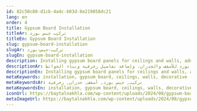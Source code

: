 ```yaml
---
id: 82c50c88-d1cb-4a4c-b03d-8e219858dc21
lang: en
order: 4
title: Gypsum Board Installation
titleAr: تركيب جبس بورد
titleEn: Gypsum Board Installation
slug: gypsum-board-installation
slugAr: تركيب-جبس-بورد
slugEn: gypsum-board-installation
description: Installing gypsum board panels for ceilings and walls, adding decorative details and building partitions.
descriptionAr: تركيب ألواح الجبس بورد للأسقف والجدران، وإضافة تفاصيل زخرفية وبناء الحوائط.
descriptionEn: Installing gypsum board panels for ceilings and walls, adding decorative details and building partitions.
metaKeywords: installation, gypsum board, ceilings, walls, decorative
metaKeywordsAr: تركيب, جبس بورد, أسقف, جدران, زخرفية
metaKeywordsEn: installation, gypsum board, ceilings, walls, decorative
iconUrl: https://baytalnakhla.com/wp-content/uploads/2024/08/gypsum-board.png
metaImageUrl: https://baytalnakhla.com/wp-content/uploads/2024/08/gypsum-board.png
---
```

